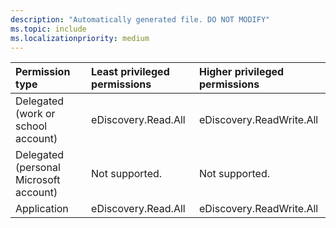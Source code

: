 ```yaml
---
description: "Automatically generated file. DO NOT MODIFY"
ms.topic: include
ms.localizationpriority: medium
---
```


|Permission type|Least privileged permissions|Higher privileged permissions|
|:---|:---|:---|
|Delegated (work or school account)|eDiscovery.Read.All|eDiscovery.ReadWrite.All|
|Delegated (personal Microsoft account)|Not supported.|Not supported.|
|Application|eDiscovery.Read.All|eDiscovery.ReadWrite.All|
